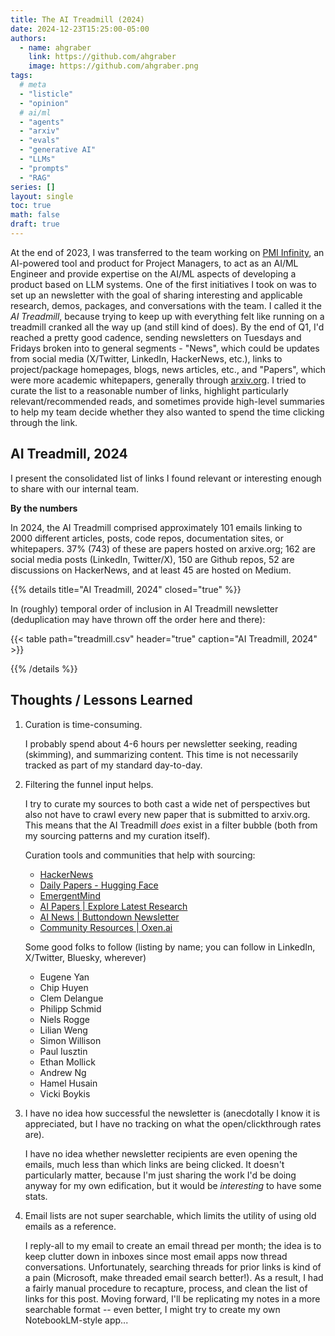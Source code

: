 ```yaml
---
title: The AI Treadmill (2024)
date: 2024-12-23T15:25:00-05:00
authors:
  - name: ahgraber
    link: https://github.com/ahgraber
    image: https://github.com/ahgraber.png
tags:
  # meta
  - "listicle"
  - "opinion"
  # ai/ml
  - "agents"
  - "arxiv"
  - "evals"
  - "generative AI"
  - "LLMs"
  - "prompts"
  - "RAG"
series: []
layout: single
toc: true
math: false
draft: true
---
```


At the end of 2023, I was transferred to the team working on [PMI Infinity](https://www.pmi.org/infinity), an AI-powered tool and product for Project Managers,
to act as an AI/ML Engineer and provide expertise on the AI/ML aspects of developing a product based on LLM systems.
One of the first initiatives I took on was to set up an newsletter with the goal of sharing interesting and applicable research, demos, packages, and conversations with the team.
I called it the _AI Treadmill_, because trying to keep up with everything felt like running on a treadmill cranked all the way up (and still kind of does).
By the end of Q1, I'd reached a pretty good cadence, sending newsletters on Tuesdays and Fridays broken into to general segments -
"News", which could be updates from social media (X/Twitter, LinkedIn, HackerNews, etc.), links to project/package homepages, blogs, news articles, etc.,
and "Papers", which were more academic whitepapers, generally through [arxiv.org](https://arxiv.org/list/cs.AI/recent).
I tried to curate the list to a reasonable number of links, highlight particularly relevant/recommended reads,
and sometimes provide high-level summaries to help my team decide whether they also wanted to spend the time clicking through the link.

## AI Treadmill, 2024

I present the consolidated list of links I found relevant or interesting enough to share with our internal team.

**By the numbers** <!-- markdownlint-disable-line MD036 -->

In 2024, the AI Treadmill comprised approximately 101 emails linking to 2000 different articles, posts, code repos, documentation sites, or whitepapers.
37% (743) of these are papers hosted on arxive.org; 162 are social media posts (LinkedIn, Twitter/X), 150 are Github repos, 52 are discussions on HackerNews, and at least 45 are hosted on Medium.

{{% details title="AI Treadmill, 2024" closed="true" %}}

In (roughly) temporal order of inclusion in AI Treadmill newsletter (deduplication may have thrown off the order here and there):

{{< table path="treadmill.csv" header="true" caption="AI Treadmill, 2024" >}}

{{% /details %}}

## Thoughts / Lessons Learned

1. Curation is time-consuming.

   I probably spend about 4-6 hours per newsletter seeking, reading (skimming), and summarizing content.
   This time is not necessarily tracked as part of my standard day-to-day.

2. Filtering the funnel input helps.

   I try to curate my sources to both cast a wide net of perspectives but also not have to crawl every new paper that is submitted to arxiv.org.
   This means that the AI Treadmill _does_ exist in a filter bubble (both from my sourcing patterns and my curation itself).

   Curation tools and communities that help with sourcing:

   - [HackerNews](https://news.ycombinator.com)
   - [Daily Papers - Hugging Face](https://huggingface.co/papers)
   - [EmergentMind](https://www.emergentmind.com)
   - [AI Papers | Explore Latest Research](https://www.aimodels.fyi/papers?search=&selectedTimeRange=thisWeek&page=1)
   - [AI News | Buttondown Newsletter](https://buttondown.com/ainews)
   - [Community Resources | Oxen.ai](https://www.oxen.ai/community)

   Some good folks to follow (listing by name; you can follow in LinkedIn, X/Twitter, Bluesky, wherever)

   - Eugene Yan
   - Chip Huyen
   - Clem Delangue
   - Philipp Schmid
   - Niels Rogge
   - Lilian Weng
   - Simon Willison
   - Paul Iusztin
   - Ethan Mollick
   - Andrew Ng
   - Hamel Husain
   - Vicki Boykis

3. I have no idea how successful the newsletter is (anecdotally I know it is appreciated, but I have no tracking on what the open/clickthrough rates are).

   I have no idea whether newsletter recipients are even opening the emails, much less than which links are being clicked.
   It doesn't particularly matter, because I'm just sharing the work I'd be doing anyway for my own edification, but it would be _interesting_ to have some stats.

4. Email lists are not super searchable, which limits the utility of using old emails as a reference.

   I reply-all to my email to create an email thread per month; the idea is to keep clutter down in inboxes since most email apps now thread conversations.
   Unfortunately, searching threads for prior links is kind of a pain (Microsoft, make threaded email search better!).
   As a result, I had a fairly manual procedure to recapture, process, and clean the list of links for this post.
   Moving forward, I'll be replicating my notes in a more searchable format -- even better, I might try to create my own NotebookLM-style app...
